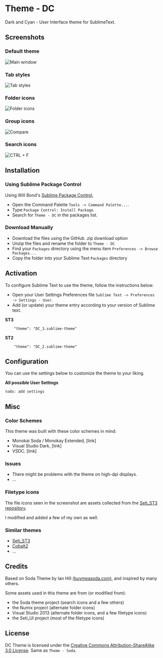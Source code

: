 # Theme - DC

Dark and Cyan - User Interface theme for SublimeText.

## Screenshots

### Default theme

![Main window](http://i.imgur.com/F63i6xg.png)

### Tab styles

![Tab styles](http://i.imgur.com/ll64fit.png)

### Folder icons

![Folder icons](http://i.imgur.com/hDyHPUd.png)

### Group icons

![Compare](http://i.imgur.com/NxhFyB4.png)

### Search icons

![CTRL + F](http://i.imgur.com/URLemr8.png)


## Installation

### Using Sublime Package Control

Using Will Bond's [Sublime Package Control](http://wbond.net/sublime_packages/package_control),

- Open the Command Palette `Tools -> Command Palette...`.
- Type `Package Control: Install Package`.
- Search for `Theme - DC` in the packages list.

### Download Manually

* Download the files using the GitHub .zip download option
* Unzip the files and rename the folder to `Theme - DC`
* Find your `Packages` directory using the menu item  `Preferences -> Browse Packages...`
* Copy the folder into your Sublime Text `Packages` directory

## Activation

To configure Sublime Text to use the theme, follow the instructions below.

* Open your User Settings Preferences file `Sublime Text -> Preferences -> Settings - User`.
* Add (or update) your theme entry according to your version of Sublime text.

**ST3**

```
    "theme": "DC_3.sublime-theme"
```
**ST2**

```
    "theme": "DC_2.sublime-theme"
```

## Configuration
You can use the settings below to customize the theme to your liking.

**All possible User Settings**

    todo: add settings

## Misc

### Color Schemes
This theme was built with these color schemes in mind:

- Monokai Soda / Monokay Extended, [link]
- Visual Studio Dark, [link]
- VSDC. [link]

### Issues
- There might be problems with the theme on high-dpi displays.
- ...

### Filetype icons
The file icons seen in the screenshot are assets collected from the [Seti_ST3 repository](https://github.com/ctf0/Seti_ST3).

I modified and added a few of my own as well.

### Similar themes
- [Seti_ST3](https://github.com/ctf0/Seti_ST3)
- [Cobalt2](https://github.com/wesbos/cobalt2)
- ...

## Credits
Based on Soda Theme by Ian Hill [(buymeasoda.com)](http://buymeasoda.com/), and inspired by many others.

Some assets used in this theme are from (or modified from):

- the Soda theme project (search icons and a few others)
- the Numix project (alternate folder icons)
- Visual Studio 2013 (alternate folder icons, and a few filetype icons)
- the Seti_UI project (most of the filetype icons)

## License
DC Theme is licensed under the [Creative Commons Attribution-ShareAlike 3.0 License](http://creativecommons.org/licenses/by-sa/3.0/). Same as `Theme - Soda`.
